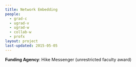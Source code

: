 ```yaml
---
title: Network Embedding
people:
  - grad-c
  - ugrad-v
  - ugrad-w
  - collab-w
  - profx
layout: project
last-updated: 2015-05-05
---
```


<b>Funding Agency</b>: Hike Messenger (unrestricted faculty award)